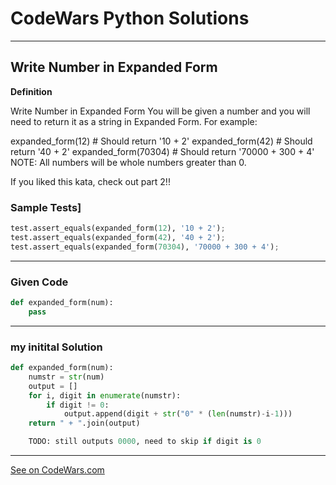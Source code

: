 
# CodeWars Python Solutions

---

## Write Number in Expanded Form


**Definition**

Write Number in Expanded Form
You will be given a number and you will need to return it as a string in Expanded Form. For example:

expanded_form(12) # Should return '10 + 2'
expanded_form(42) # Should return '40 + 2'
expanded_form(70304) # Should return '70000 + 300 + 4'
NOTE: All numbers will be whole numbers greater than 0.

If you liked this kata, check out part 2!!



### Sample Tests]
```Python
test.assert_equals(expanded_form(12), '10 + 2');
test.assert_equals(expanded_form(42), '40 + 2');
test.assert_equals(expanded_form(70304), '70000 + 300 + 4');
```
---

### Given Code


```python
def expanded_form(num):
    pass

```

---

### my initital Solution


```python
def expanded_form(num):
    numstr = str(num)
    output = []
    for i, digit in enumerate(numstr):
        if digit != 0:
            output.append(digit + str("0" * (len(numstr)-i-1)))
    return " + ".join(output)

    TODO: still outputs 0000, need to skip if digit is 0
```

---


[See on CodeWars.com](https://www.codewars.com/kata/5842df8ccbd22792a4000245/train/python)
